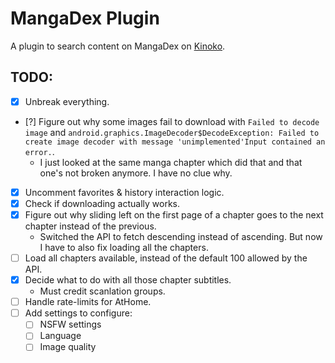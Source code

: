 # MangaDex Plugin
A plugin to search content on MangaDex on [Kinoko](https://github.com/gsioteam/kinoko).

## TODO:
- [x] Unbreak everything.
- [?] Figure out why some images fail to download with `Failed to decode image` and `android.graphics.ImageDecoder$DecodeException: Failed to create image decoder with message 'unimplemented'Input contained an error.`.
    - I just looked at the same manga chapter which did that and that one's not broken anymore. I have no clue why.
- [x] Uncomment favorites & history interaction logic.
- [x] Check if downloading actually works.
- [x] Figure out why sliding left on the first page of a chapter goes to the next chapter instead of the previous.
    - Switched the API to fetch descending instead of ascending. But now I have to also fix loading all the chapters.
- [ ] Load all chapters available, instead of the default 100 allowed by the API.
- [x] Decide what to do with all those chapter subtitles.
    - Must credit scanlation groups.
- [ ] Handle rate-limits for AtHome.
- [ ] Add settings to configure:
    - [ ] NSFW settings
    - [ ] Language
    - [ ] Image quality